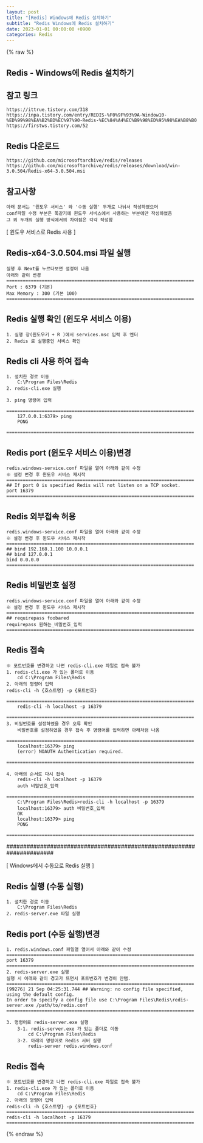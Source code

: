 ```yaml
---
layout: post
title: "[Redis] Windows에 Redis 설치하기"
subtitle: "Redis Windows에 Redis 설치하기"
date: 2023-01-01 00:00:00 +0900
categories: Redis
---
```

{% raw %}
## Redis - Windows에 Redis 설치하기  
  
## 참고 링크  
	https://ittrue.tistory.com/318  
	https://inpa.tistory.com/entry/REDIS-%F0%9F%93%9A-Window10-%ED%99%98%EA%B2%BD%EC%97%90-Redis-%EC%84%A4%EC%B9%98%ED%95%98%EA%B8%B0  
	https://firstws.tistory.com/52  
  
## Redis 다운로드  
	https://github.com/microsoftarchive/redis/releases  
	https://github.com/microsoftarchive/redis/releases/download/win-3.0.504/Redis-x64-3.0.504.msi  
  
## 참고사항  
	아래 문서는 '윈도우 서비스' 와 '수동 실행' 두개로 나눠서 작성하였으며  
	conf파일 수정 부분은 똑같기에 윈도우 서비스에서 사용하는 부분에만 작성하였음  
	그 외 두개의 실행 방식에서의 차이점은 각각 작성함  
  
[ 윈도우 서비스로 Redis 사용 ]  
  
## Redis-x64-3.0.504.msi 파일 실행  
	실행 후 Next를 누르다보면 설정이 나옴  
	아래와 같이 변경  
	=====================================================================  
	Port : 6379 (기본)  
	Max Memory : 300 (기본 100)  
	=====================================================================  
  
## Redis 실행 확인 (윈도우 서비스 이용)  
	1. 실행 창(윈도우키 + R )에서 services.msc 입력 후 엔터  
	2. Redis 로 실행중인 서비스 확인  
  
## Redis cli 사용 하여 접속  
	1. 설치한 경로 이동  
		C:\Program Files\Redis  
	2. redis-cli.exe 실행  
  
	3. ping 명령어 입력  
		=====================================================================  
		127.0.0.1:6379> ping  
		PONG  
		=====================================================================  
  
## Redis port (윈도우 서비스 이용)변경  
	redis.windows-service.conf 파일을 열어 아래와 같이 수정  
	※ 설정 변경 후 윈도우 서비스 재시작  
	=====================================================================  
	## If port 0 is specified Redis will not listen on a TCP socket.  
	port 16379  
	=====================================================================  
  
## Redis 외부접속 허용  
	redis.windows-service.conf 파일을 열어 아래와 같이 수정  
	※ 설정 변경 후 윈도우 서비스 재시작  
	=====================================================================  
	## bind 192.168.1.100 10.0.0.1  
	## bind 127.0.0.1  
	bind 0.0.0.0  
	=====================================================================  
  
## Redis 비밀번호 설정  
	redis.windows-service.conf 파일을 열어 아래와 같이 수정  
	※ 설정 변경 후 윈도우 서비스 재시작  
	=====================================================================  
	## requirepass foobared  
	requirepass 원하는_비밀번호_입력  
	=====================================================================  
  
## Redis 접속  
	※ 포트번호를 변경하고 나면 redis-cli.exe 파일로 접속 불가  
	1. redis-cli.exe 가 있는 폴더로 이동  
		cd C:\Program Files\Redis  
	2. 아래의 명령어 입력  
	redis-cli -h {호스트명} -p {포트번호}  
		=====================================================================  
		redis-cli -h localhost -p 16379  
		=====================================================================  
	3. 비밀번호를 설정하였을 경우 오류 확인  
		비밀번호를 설정하였을 경우 접속 후 명령어를 입력하면 아래처럼 나옴  
		=====================================================================  
		localhost:16379> ping  
		(error) NOAUTH Authentication required.  
		=====================================================================  
  
	4. 아래의 순서로 다시 접속  
		redis-cli -h localhost -p 16379  
		auth 비밀번호_입력  
		=====================================================================  
		C:\Program Files\Redis>redis-cli -h localhost -p 16379  
		localhost:16379> auth 비밀번호_입력  
		OK  
		localhost:16379> ping  
		PONG  
		=====================================================================  
  
######################################################################  
  
[ Windows에서 수동으로 Redis 실행 ]  
  
## Redis 실행 (수동 실행)  
	1. 설치한 경로 이동  
		C:\Program Files\Redis  
	2. redis-server.exe 파일 실행  
  
## Redis port (수동 실행)변경  
	1. redis.windows.conf 파일열 열어서 아래와 같이 수정  
	=====================================================================  
	port 16379  
	=====================================================================  
	2. redis-server.exe 실행  
	실행 시 아래와 같이 경고가 뜨면서 포트번호가 변경이 안됌.  
	=====================================================================  
	[99276] 21 Sep 04:25:31.744 ## Warning: no config file specified, using the default config.  
	In order to specify a config file use C:\Program Files\Redis\redis-server.exe /path/to/redis.conf  
	=====================================================================  
  
	3. 명령어로 redis-server.exe 실행  
		3-1. redis-server.exe 가 있는 폴더로 이동  
			cd C:\Program Files\Redis  
		3-2. 아래의 명령어로 Redis 서버 실행  
			redis-server redis.windows.conf  
## Redis 접속  
	※ 포트번호를 변경하고 나면 redis-cli.exe 파일로 접속 불가  
	1. redis-cli.exe 가 있는 폴더로 이동  
		cd C:\Program Files\Redis  
	2. 아래의 명령어 입력  
	redis-cli -h {호스트명} -p {포트번호}  
	=====================================================================  
	redis-cli -h localhost -p 16379  
	=====================================================================  
  

{% endraw %}
